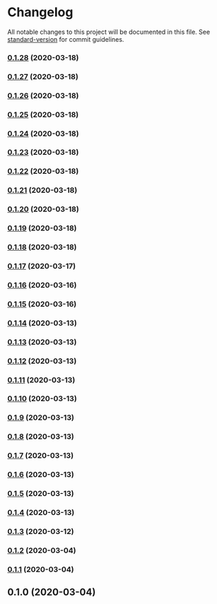 # Changelog

All notable changes to this project will be documented in this file. See [standard-version](https://github.com/conventional-changelog/standard-version) for commit guidelines.

### [0.1.28](https://github.com/aevi1103/fmsbweb-react-app/compare/v0.1.27...v0.1.28) (2020-03-18)

### [0.1.27](https://github.com/aevi1103/fmsbweb-react-app/compare/v0.1.26...v0.1.27) (2020-03-18)

### [0.1.26](https://github.com/aevi1103/fmsbweb-react-app/compare/v0.1.25...v0.1.26) (2020-03-18)

### [0.1.25](https://github.com/aevi1103/fmsbweb-react-app/compare/v0.1.24...v0.1.25) (2020-03-18)

### [0.1.24](https://github.com/aevi1103/fmsbweb-react-app/compare/v0.1.23...v0.1.24) (2020-03-18)

### [0.1.23](https://github.com/aevi1103/fmsbweb-react-app/compare/v0.1.22...v0.1.23) (2020-03-18)

### [0.1.22](https://github.com/aevi1103/fmsbweb-react-app/compare/v0.1.21...v0.1.22) (2020-03-18)

### [0.1.21](https://github.com/aevi1103/fmsbweb-react-app/compare/v0.1.20...v0.1.21) (2020-03-18)

### [0.1.20](https://github.com/aevi1103/fmsbweb-react-app/compare/v0.1.19...v0.1.20) (2020-03-18)

### [0.1.19](https://github.com/aevi1103/fmsbweb-react-app/compare/v0.1.18...v0.1.19) (2020-03-18)

### [0.1.18](https://github.com/aevi1103/fmsbweb-react-app/compare/v0.1.17...v0.1.18) (2020-03-18)

### [0.1.17](https://github.com/aevi1103/fmsbweb-react-app/compare/v0.1.16...v0.1.17) (2020-03-17)

### [0.1.16](https://github.com/aevi1103/fmsbweb-react-app/compare/v0.1.15...v0.1.16) (2020-03-16)

### [0.1.15](https://github.com/aevi1103/fmsbweb-react-app/compare/v0.1.14...v0.1.15) (2020-03-16)

### [0.1.14](https://github.com/aevi1103/fmsbweb-react-app/compare/v0.1.13...v0.1.14) (2020-03-13)

### [0.1.13](https://github.com/aevi1103/fmsbweb-react-app/compare/v0.1.12...v0.1.13) (2020-03-13)

### [0.1.12](https://github.com/aevi1103/fmsbweb-react-app/compare/v0.1.11...v0.1.12) (2020-03-13)

### [0.1.11](https://github.com/aevi1103/fmsbweb-react-app/compare/v0.1.10...v0.1.11) (2020-03-13)

### [0.1.10](https://github.com/aevi1103/fmsbweb-react-app/compare/v0.1.9...v0.1.10) (2020-03-13)

### [0.1.9](https://github.com/aevi1103/fmsbweb-react-app/compare/v0.1.8...v0.1.9) (2020-03-13)

### [0.1.8](https://github.com/aevi1103/fmsbweb-react-app/compare/v0.1.7...v0.1.8) (2020-03-13)

### [0.1.7](https://github.com/aevi1103/fmsbweb-react-app/compare/v0.1.6...v0.1.7) (2020-03-13)

### [0.1.6](https://github.com/aevi1103/fmsbweb-react-app/compare/v0.1.5...v0.1.6) (2020-03-13)

### [0.1.5](https://github.com/aevi1103/fmsbweb-react-app/compare/v0.1.4...v0.1.5) (2020-03-13)

### [0.1.4](https://github.com/aevi1103/fmsbweb-react-app/compare/v0.1.3...v0.1.4) (2020-03-13)

### [0.1.3](https://github.com/aevi1103/fmsbweb-react-app/compare/v0.1.2...v0.1.3) (2020-03-12)

### [0.1.2](https://github.com/aevi1103/fmsbweb-react-app/compare/v0.1.1...v0.1.2) (2020-03-04)

### [0.1.1](https://github.com/aevi1103/fmsbweb-react-app/compare/v0.1.0...v0.1.1) (2020-03-04)

## 0.1.0 (2020-03-04)

